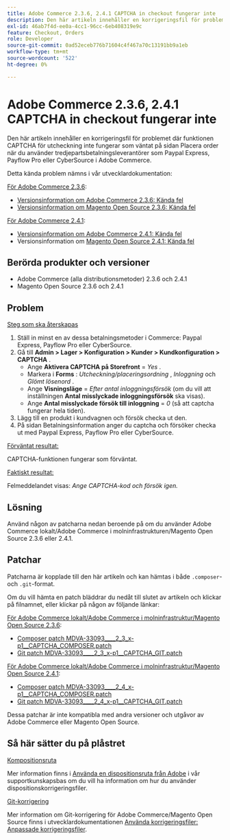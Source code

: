 ```yaml
---
title: Adobe Commerce 2.3.6, 2.4.1 CAPTCHA in checkout fungerar inte
description: Den här artikeln innehåller en korrigeringsfil för problemet där funktionen CAPTCHA för utcheckning inte fungerar som väntat på sidan Placera order när du använder tredjepartsbetalningsleverantörer som Paypal Express, Payflow Pro eller CyberSource i Adobe Commerce.
exl-id: 46ab7f4d-ee0a-4cc1-96cc-6eb408319e9c
feature: Checkout, Orders
role: Developer
source-git-commit: 0ad52eceb776b71604c4f467a70c13191bb9a1eb
workflow-type: tm+mt
source-wordcount: '522'
ht-degree: 0%

---
```


# Adobe Commerce 2.3.6, 2.4.1 CAPTCHA in checkout fungerar inte

Den här artikeln innehåller en korrigeringsfil för problemet där funktionen CAPTCHA för utcheckning inte fungerar som väntat på sidan Placera order när du använder tredjepartsbetalningsleverantörer som Paypal Express, Payflow Pro eller CyberSource i Adobe Commerce.

Detta kända problem nämns i vår utvecklardokumentation:

<u>För Adobe Commerce 2.3.6</u>:

* [Versionsinformation om Adobe Commerce 2.3.6: Kända fel](https://devdocs.magento.com/guides/v2.3/release-notes/commerce-2-3-6.html#known-issues)
* [Versionsinformation om Magento Open Source 2.3.6: Kända fel](https://devdocs.magento.com/guides/v2.3/release-notes/open-source-2-3-6.html#known-issues)

<u>För Adobe Commerce 2.4.1</u>:

* [Versionsinformation om Adobe Commerce 2.4.1: Kända fel](https://devdocs.magento.com/guides/v2.4/release-notes/commerce-2-4-1.html#known-issues)
* Versionsinformation om [Magento Open Source 2.4.1: Kända fel](https://devdocs.magento.com/guides/v2.4/release-notes/open-source-2-4-1.html#known-issues)

## Berörda produkter och versioner

* Adobe Commerce (alla distributionsmetoder) 2.3.6 och 2.4.1
* Magento Open Source 2.3.6 och 2.4.1

## Problem

<u>Steg som ska återskapas</u>

1. Ställ in minst en av dessa betalningsmetoder i Commerce: Paypal Express, Payflow Pro eller CyberSource.
1. Gå till **Admin > Lager > Konfiguration > Kunder > Kundkonfiguration > CAPTCHA** .
   * Ange **Aktivera CAPTCHA på Storefront** = *Yes* .
   * Markera i **Forms** : *Utcheckning/placeringsordning* , *Inloggning* och *Glömt lösenord* .
   * Ange **Visningsläge** = *Efter antal inloggningsförsök* (om du vill att inställningen **Antal misslyckade inloggningsförsök** ska visas).
   * Ange **Antal misslyckade försök till inloggning** = *0* (så att captcha fungerar hela tiden).
1. Lägg till en produkt i kundvagnen och försök checka ut den.
1. På sidan Betalningsinformation anger du captcha och försöker checka ut med Paypal Express, Payflow Pro eller CyberSource.

<u>Förväntat resultat:</u>

CAPTCHA-funktionen fungerar som förväntat.

<u>Faktiskt resultat:</u>

Felmeddelandet visas: *Ange CAPTCHA-kod och försök igen.*

## Lösning

Använd någon av patcharna nedan beroende på om du använder Adobe Commerce lokalt/Adobe Commerce i molninfrastrukturen/Magento Open Source 2.3.6 eller 2.4.1.

## Patchar

Patcharna är kopplade till den här artikeln och kan hämtas i både `.composer`- och `.git`-format.

Om du vill hämta en patch bläddrar du nedåt till slutet av artikeln och klickar på filnamnet, eller klickar på någon av följande länkar:

<u>För Adobe Commerce lokalt/Adobe Commerce i molninfrastruktur/Magento Open Source 2.3.6</u>:

* [Composer patch MDVA-33093\_\_\_\_2\_3\_x-p1\_\_CAPTCHA\_COMPOSER.patch](assets/MDVA-33093____2_3_x-p1__CAPTCHA_COMPOSER.patch.zip)
* [Git patch MDVA-33093\_\_\_\_2\_3\_x-p1\_\_CAPTCHA\_GIT.patch](assets/MDVA-33093____2_3_x-p1__CAPTCHA_GIT.patch.zip)

<u>För Adobe Commerce lokalt/Adobe Commerce i molninfrastruktur/Magento Open Source 2.4.1</u>:

* [Composer patch MDVA-33093\_\_\_\_2\_4\_x-p1\_\_CAPTCHA\_COMPOSER.patch](assets/MDVA-33093____2_4_x-p1__CAPTCHA_COMPOSER.patch.zip)
* [Git patch MDVA-33093\_\_\_\_2\_4\_x-p1\_\_CAPTCHA\_GIT.patch](assets/MDVA-33093____2_4_x-p1__CAPTCHA_GIT.patch.zip)

Dessa patchar är inte kompatibla med andra versioner och utgåvor av Adobe Commerce eller Magento Open Source.

## Så här sätter du på plåstret

<u>Kompositionsruta</u>

Mer information finns i [Använda en dispositionsruta från Adobe](/help/how-to/general/how-to-apply-a-composer-patch-provided-by-magento.md) i vår supportkunskapsbas om du vill ha information om hur du använder dispositionskorrigeringsfiler.

<u>Git-korrigering</u>

Mer information om Git-korrigering för Adobe Commerce/Magento Open Source finns i utvecklardokumentationen [Använda korrigeringsfiler: Anpassade korrigeringsfiler](https://devdocs.magento.com/guides/v2.4/comp-mgr/patching.html#custom-patches).
